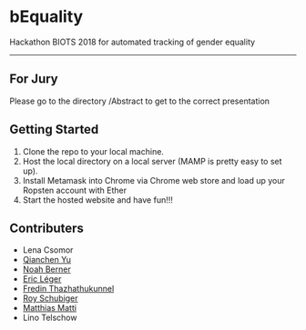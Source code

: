 # bEquality
Hackathon BIOTS 2018 for automated tracking of gender equality

----

## For Jury

Please go to the directory /Abstract to get to the correct presentation

## Getting  Started

1. Clone the repo to your local machine.
2. Host the local directory on a local server (MAMP is pretty easy to set up).
3. Install Metamask into Chrome via Chrome web store and load up your Ropsten account with Ether
4. Start the hosted website and have fun!!!

## Contributers

- Lena Csomor
- [Qianchen Yu](https://GitHub.com/ChenchenYo)
- [Noah Berner](https://GitHub.com/NoahBerner)
- [Eric Léger](https://GitHub.com/EriCreator)
- [Fredin Thazhathukunnel](https://GitHub.com/Fraask)
- [Roy Schubiger](https://GitHub.com/roy-sc)
- [Matthias Matti](https://GitHub.com/mattarch)
- Lino Telschow
